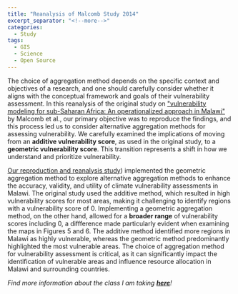 ```yaml
---
title: "Reanalysis of Malcomb Study 2014"
excerpt_separator: "<!--more-->"
categories:
  - Study
tags:
  - GIS
  - Science
  - Open Source
---
```


The choice of aggregation method depends on the specific context and objectives of a research, and one should carefully consider whether it aligns with the conceptual framework and goals of their vulnerability assessment. In this reanalysis of the original study on ["vulnerability modeling for sub-Saharan Africa: An operationalized approach in Malawi"](https://www.sciencedirect.com/science/article/abs/pii/S0143622814000058?via%3Dihub) by Malcomb et al., our primary objective was to reproduce the findings, and this process led us to consider alternative aggregation methods for assessing vulnerability. We carefully examined the implications of moving from an **additive vulnerability score**, as used in the original study, to a **geometric vulnerability score**. This transition represents a shift in how we understand and prioritize vulnerability.

[Our reproduction and reanalysis study](https://katieheo.github.io/RPr-Malcomb-2014/)) implemented the geometric aggregation method to explore alternative aggregation methods to enhance the accuracy, validity, and utility of climate vulnerability assessments in Malawi. The original study used the additive method, which resulted in high vulnerability scores for most areas, making it challenging to identify regions with a vulnerability score of 0. Implementing a geometric aggregation method, on the other hand, allowed for a **broader range** of vulnerability scores including 0, a diffference made particularly evident when examining the maps in Figures 5 and 6. The additive method identified more regions in Malawi as highly vulnerable, whereas the geometric method predominantly highlighted the most vulnerable areas. The choice of aggregation method for vulnerability assessment is critical, as it can significantly impact the identification of vulnerable areas and influence resource allocation in Malawi and surrounding countries.

*Find more information about the class I am taking [**here**](https://opengisci.github.io)!*
